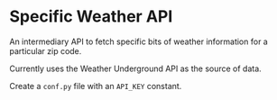 Specific Weather API
================================

An intermediary API to fetch specific bits of weather information for a
particular zip code.

Currently uses the Weather Underground API as the source of data. 

Create a `conf.py` file with an `API_KEY` constant.